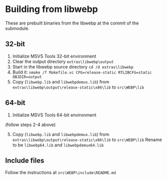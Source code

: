 # Building from libwebp

These are prebuilt binaries from the libwebp at the commit of the submodule.

## 32-bit

1. Initialize MSVS Tools 32-bit environment
2. Clear the output directory `extras\libwebp\output`
3. Start in the libwebp source directory `cd /d extras\libwebp`
4. Build it: `nmake /f Makefile.vc CFG=release-static RTLIBCFG=static OBJDIR=output`
5. Copy (`libwebp.lib` and `libwebpdemux.lib`) from `extras\libwebp\output\release-static\x86\lib` to `src\WEBP\lib`

## 64-bit

1. Initialize MSVS Tools 64-bit environment

(follow steps 2-4 above)

5. Copy (`libwebp.lib` and `libwebpdemux.lib`) from `extras\libwebp\output\release-static\x86\lib` to `src\WEBP\lib`
   Rename to be `libwebp64.lib` and `libwebpdemux64.lib`

## Include files

Follow the instructions at `src\WEBP\include\README.md`

